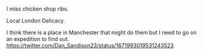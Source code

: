 I miss chicken shop ribs.

Local London Delicacy.

I think there is a place in Manchester that might do them but I need to go on an expedition to find out. https://twitter.com/Dan_Sandison23/status/1671993019531243523